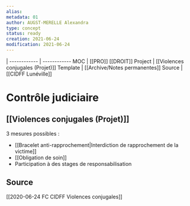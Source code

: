 ```yaml
---
alias:
metadata: 01
author: AUGST-MERELLE Alexandra
type: concept
status: ready
creation: 2021-06-24
modification: 2021-06-24
---
```

 | 
------------ | ------------
MOC | [[PRO]] [[DROIT]]
Project | [[Violences conjugales (Projet)]]
Template | [[Archive/Notes permanentes]]
Source | [[CIDFF Lunéville]]
# Contrôle judiciaire
## [[Violences conjugales (Projet)]]
3 mesures possibles :
- [[Bracelet anti-rapprochement|Interdiction de rapprochement de la victime]]
- [[Obligation de soin]]
- Participation à des stages de responsabilisation
## Source
[[2020-06-24 FC CIDFF Violences conjugales]]